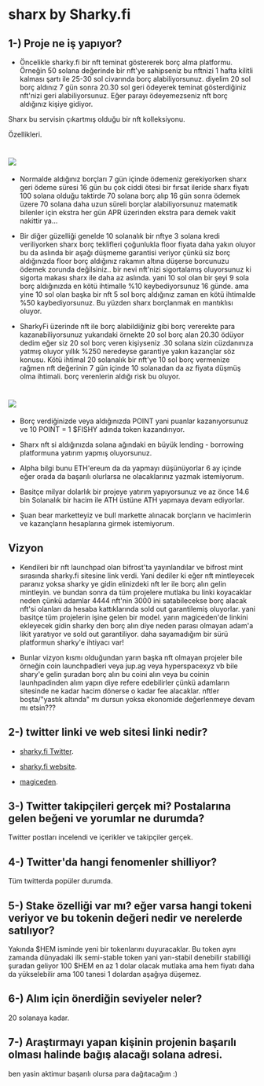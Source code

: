 # sharx by Sharky.fi

## 1-) Proje ne iş yapıyor?

- Öncelikle sharky.fi bir nft teminat göstererek borç alma platformu. Örneğin 50 solana değerinde bir nft'ye sahipseniz
bu nftnizi 1 hafta kilitli kalması şartı ile 25-30 sol civarında borç alabiliyorsunuz. diyelim 20 sol borç aldınız
7 gün sonra 20.30 sol geri ödeyerek teminat gösterdiğiniz nft'nizi geri alabiliyorsunuz. Eğer parayı ödeyemezseniz nft borç aldığınız kişiye gidiyor.


Sharx bu servisin çıkartmış olduğu bir nft kolleksiyonu.

Özellikleri.

# <img src="https://github.com/omgbbqhaxx/desearch/blob/main/images/FeWpT25XoAEzPVo.jpeg">
- Normalde aldığınız borçları 7 gün içinde ödemeniz gerekiyorken sharx geri ödeme süresi 16 gün bu çok ciddi ötesi bir fırsat
ileride sharx fiyatı 100 solana olduğu taktirde 70 solana borç alıp 16 gün sonra ödemek üzere 70 solana daha uzun süreli borçlar alabiliyorsunuz
matematik bilenler için ekstra her gün APR üzerinden ekstra para demek vakit nakittir ya...


- Bir diğer güzelliği genelde 10 solanalık bir nftye 3 solana kredi veriliyorken sharx borç teklifleri çoğunlukla floor fiyata daha yakın oluyor
bu da aslında bir aşağı düşmeme garantisi veriyor çünkü siz borç aldığınızda floor borç aldığınız rakamın altına düşerse borcunuzu ödemek zorunda değilsiniz..
bir nevi nft'nizi sigortalamış oluyorsunuz ki sigorta makası sharx ile daha az aslında. yani 10 sol olan bir şeyi 9 sola borç aldığınızda en kötü ihtimalle %10 keybediyorsunuz 16 günde. ama yine 10 sol olan başka bir nft 5 sol borç aldığınız zaman en kötü ihtimalde %50 kaybediyorsunuz. Bu yüzden sharx borçlanmak en mantıklısı oluyor.

- SharkyFi üzerinde nft ile borç alabildiğiniz gibi borç vererekte para kazanabiliyorsunuz yukarıdaki örnekte 20 sol borç alan 20.30 ödüyor dedim
eğer siz 20 sol borç veren kişiyseniz .30 solana sizin cüzdanınıza yatmış oluyor yıllık %250 neredeyse garantiye yakın kazançlar söz konusu.
Kötü ihtimal 20 solanalık bir nft'ye 10 sol borç vermenize rağmen nft değerinin 7 gün içinde 10 solanadan da az fiyata düşmüş olma ihtimali.
borç verenlerin aldığı risk bu oluyor.

# <img src="https://github.com/omgbbqhaxx/desearch/blob/main/images/FeWpZfJWIAAuy6j.jpeg">
- Borç verdiğinizde veya aldığınızda POINT yani puanlar kazanıyorsunuz ve 10 POINT = 1 $FISHY adında token kazandırıyor.


- Sharx nft si aldığınızda solana ağındaki en büyük lending - borrowing platformuna yatırım yapmış oluyorsunuz.

- Alpha bilgi bunu ETH'ereum da da yapmayı düşünüyorlar 6 ay içinde eğer orada da başarılı olurlarsa ne olacaklarınız yazmak istemiyorum.

- Basitçe milyar dolarlık bir projeye yatırım yapıyorsunuz ve az önce 14.6 bin Solanalık bir hacim ile ATH üstüne ATH yapmaya devam ediyorlar.

- Şuan bear marketteyiz ve bull markette alınacak borçların ve hacimlerin ve kazançların hesaplarına girmek istemiyorum.

## Vizyon

- Kendileri bir nft launchpad olan bifrost'ta yayınlandılar ve bifrost mint sırasında sharky.fi sitesine link verdi.
Yani dediler ki eğer nft mintleyecek paranız yoksa sharky ye gidin elinizdeki nft ler ile borç alın gelin mintleyin.
ve bundan sonra da tüm projelere mutlaka bu linki koyacaklar neden çünkü adamlar 4444 nft'nin 3000 ini satabilecekse borç
alacak nft'si olanları da hesaba kattıklarında sold out garantilemiş oluyorlar. yani basitçe tüm projelerin işine gelen bir model.
yarın magiceden'de linkini ekleyecek gidin sharky den borç alın diye neden parası olmayan adam'a likit yaratıyor ve sold out garantiliyor.
daha sayamadığım bir sürü platformun sharky'e ihtiyacı var!

- Bunlar vizyon kısmı olduğundan yarın başka nft olmayan projeler bile örneğin coin launchpadleri veya jup.ag veya hyperspacexyz vb bile shary'e gelin şuradan
borç alın bu coini alın veya bu coinin launhpadinden alım yapın diye refere edebilirler çünkü adamların sitesinde ne kadar hacim dönerse o kadar fee alacaklar.
nftler boşta/"yastık altında" mı dursun yoksa ekonomide değerlenmeye devam mı etsin???



## 2-) twitter linki ve web sitesi linki nedir?

- [sharky.fi Twitter](https://twitter.com/SharkyFi).

- [sharky.fi website](https://sharky.fi/).


- [magiceden](https://magiceden.io/marketplace/sharx).

## 3-) Twitter takipçileri gerçek mi? Postalarına gelen beğeni ve yorumlar ne durumda?

Twitter postları incelendi ve içerikler ve takipçiler gerçek.

## 4-) Twitter'da hangi fenomenler shilliyor?

Tüm twitterda popüler durumda.

## 5-) Stake özelliği var mı? eğer varsa hangi tokeni veriyor ve bu tokenin değeri nedir ve nerelerde satılıyor?

Yakında $HEM isminde yeni bir tokenlarını duyuracaklar. Bu token aynı zamanda dünyadaki ilk semi-stable token
yani yarı-stabil denebilir stabilliği şuradan geliyor 100 $HEM en az 1 dolar olacak mutlaka ama hem fiyatı
daha da yükselebilir ama 100 tanesi 1 dolardan aşağıya düşemez.

## 6-) Alım için önerdiğin seviyeler neler?


20 solanaya kadar.


## 7-) Araştırmayı yapan kişinin projenin başarılı olması halinde bağış alacağı solana adresi.

ben yasin aktimur başarılı olursa para dağıtacağım :)
